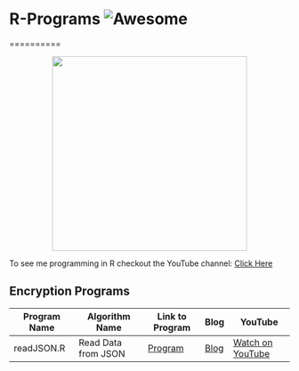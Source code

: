 
# R-Programs  ![Awesome](https://cdn.rawgit.com/sindresorhus/awesome/d7305f38d29fed78fa85652e3a63e154dd8e8829/media/badge.svg)
==========
<p align="center">
  <img src="https://upload.wikimedia.org/wikipedia/commons/thumb/1/1b/R_logo.svg/2000px-R_logo.svg.png" width="350"/>
</p>

To see me programming in R checkout the YouTube channel: <a target="_blank" href="https://www.youtube.com/channel/UCbmb5IoBtHZTpYZCDBOC1CA">Click Here</a>

## Encryption Programs
Program Name | Algorithm Name| Link to Program | Blog | YouTube
--- | --- | --- | --- | ---
readJSON.R |  Read Data from JSON |  [Program](https://github.com/randerson112358/R-Programs/blob/master/readJSON.R) | [Blog](http://everythingcomputerscience.com/) | [Watch on YouTube](https://www.youtube.com/watch?v=hzbdajLhiew)
